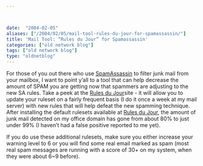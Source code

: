 ```yaml
---



date:  "2004-02-05"
aliases: ["/2004/02/05/mail-tool-rules-du-jour-for-spamassassin/"]
title: 'Mail Tool: “Rules du Jour” for Spamassassin'
categories: ["old network blog"]
tags: ["old network blog"]
type: "oldnetblog"
---
```

For those of you out there who use <a href="http://spamassassin.org/">SpamAssassin</a> to filter junk mail from your mailbox, I want to point y’all to a tool that can help decrease the amount of SPAM you are getting now that spammers are adjusting to the new SA rules.  Take a peek at the <a href="http://www.exit0.us/index.php/RulesDuJour">Rules du Jour</a>site - it will allow you to update your ruleset on a fairly frequent basis (I do it once a week at my mail server) with new rules that will help defeat the new spamming technique. After installing the default rulesets available at <a href="http://www.exit0.us/index.php/RulesDuJour">Rules du Jour</a>, the amount of junk mail detected on my office domain has gone from about 80% to just under 99% (I haven’t had a false positive reported to me yet).


If you do use these additional rulesets, make sure you either increase your warning level to 6 or you will find some real email marked as spam (most real spam messages are running with a score of 30+ on my system, when they were about 6~9 before).


